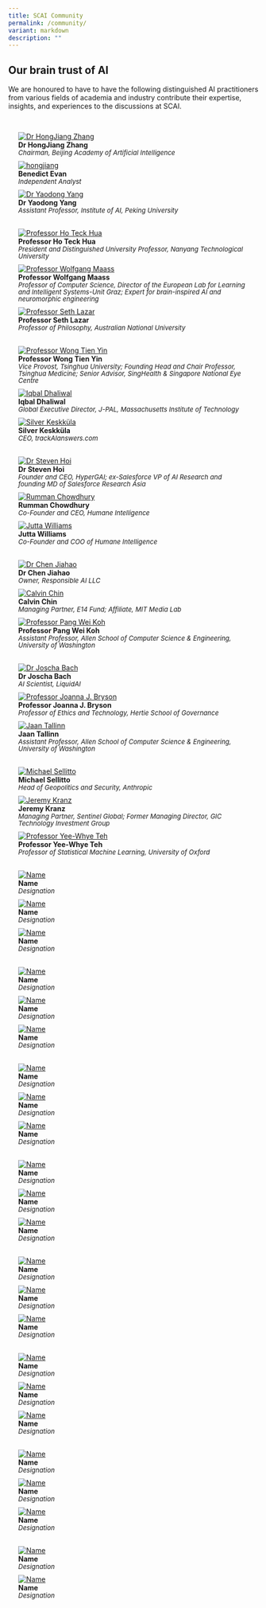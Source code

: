 ```yaml
---
title: SCAI Community
permalink: /community/
variant: markdown
description: ""
---
```

## Our brain trust of AI

We are honoured to have to have the following distinguished AI practitioners from various fields of academia and industry contribute their expertise, insights, and experiences to the discussions at SCAI.

<div class="row" style="padding: 20px 0px 0px 0px;">
	
<div class="col" style="padding: 10px 20px 0px 20px;"><a href="/profiles/hongjiang-zhang/">
	<img src="/images/People/hongjiang_zhang.jpeg" alt="Dr HongJiang Zhang"></a><br><strong>Dr HongJiang Zhang</strong><br><span style="font-size:13px; line-height:14px"><em>Chairman, Beijing Academy of Artificial Intelligence</em></span><br></div>

<div class="col" style="padding: 10px 20px 0px 20px;"><a href="/profiles/benedict-evan/">
	<img src="/images/People/benedict_evan.jpeg" alt="hongjiang"></a><br><strong>Benedict Evan</strong><br><span style="font-size:13px; line-height:14px"><em>Independent Analyst</em></span><br></div>
	
<div class="col" style="padding: 10px 20px 0px 20px;"><a href="/profiles/yaodong-yang/">
	<img src="/images/People/yaodong_yang.jpeg" alt="Dr Yaodong Yang"></a><br><strong>Dr Yaodong Yang</strong><br><span style="font-size:13px; line-height:14px"><em>Assistant Professor, Institute of AI, Peking University</em></span><br></div>
	
</div>

<div class="row" style="padding: 20px 0px 0px 0px;">
	
<div class="col" style="padding: 10px 20px 0px 20px;"><a href="/profiles/ho-teck-hua/">
	<img src="/images/People/ho_teck_hua.jpeg" alt="Professor Ho Teck Hua"></a><br><strong>Professor Ho Teck Hua</strong><br><span style="font-size:13px; line-height:14px"><em>President and Distinguished University Professor, Nanyang Technological University</em></span><br></div>

<div class="col" style="padding: 10px 20px 0px 20px;"><a href="/profiles/wolfgang-maass/">
	<img src="/images/People/wolfgang_maass.jpeg" alt="Professor Wolfgang Maass"></a><br><strong>Professor Wolfgang Maass</strong><br><span style="font-size:13px; line-height:14px"><em>Professor of Computer Science, Director of the European Lab for Learning and Intelligent Systems-Unit Graz; Expert for brain-inspired AI and neuromorphic engineering</em></span><br></div>
	
<div class="col" style="padding: 10px 20px 0px 20px;"><a href="/profiles/seth-lazar/">
	<img src="/images/People/seth_lazar.jpeg" alt="Professor Seth Lazar"></a><br><strong>Professor Seth Lazar</strong><br><span style="font-size:13px; line-height:14px"><em>Professor of Philosophy, Australian National University</em></span><br></div>
	
</div>

<div class="row" style="padding: 20px 0px 0px 0px;">
	
<div class="col" style="padding: 10px 20px 0px 20px;"><a href="/profiles/wong-tien-yin/">
	<img src="/images/People/wong_tien_yin.jpeg" alt="Professor Wong Tien Yin"></a><br><strong>Professor Wong Tien Yin</strong><br><span style="font-size:13px; line-height:14px"><em>Vice Provost, Tsinghua University; Founding Head and Chair Professor, Tsinghua Medicine; Senior Advisor, SingHealth &amp; Singapore National Eye Centre</em></span><br></div>

<div class="col" style="padding: 10px 20px 0px 20px;"><a href="/profiles/iqbal-dhaliwal/">
	<img src="/images/People/iqbal_dhaliwal.jpeg" alt="Iqbal Dhaliwal"></a><br><strong>Iqbal Dhaliwal</strong><br><span style="font-size:13px; line-height:14px"><em>Global Executive Director, J-PAL, Massachusetts Institute of Technology</em></span><br></div>
	
<div class="col" style="padding: 10px 20px 0px 20px;"><a href="/profiles/silver-keskkula/">
	<img src="/images/People/silver_keskkula.jpeg" alt="Silver Keskküla"></a><br><strong>Silver Keskküla</strong><br><span style="font-size:13px; line-height:14px"><em>CEO, trackAIanswers.com</em></span><br></div>
	
</div>

<div class="row" style="padding: 20px 0px 0px 0px;">
	
<div class="col" style="padding: 10px 20px 0px 20px;"><a href="/profiles/steven-hoi/">
	<img src="/images/People/steven_hoi.jpeg" alt="Dr Steven Hoi"></a><br><strong>Dr Steven Hoi</strong><br><span style="font-size:13px; line-height:14px"><em>Founder and CEO, HyperGAI; ex-Salesforce VP of AI Research and founding MD of Salesforce Research Asia</em></span><br></div>

<div class="col" style="padding: 10px 20px 0px 20px;"><a href="/profiles/rumman-chowdhury/">
	<img src="/images/People/rumman_chowdhury.jpeg" alt="Rumman Chowdhury"></a><br><strong>Rumman Chowdhury</strong><br><span style="font-size:13px; line-height:14px"><em>Co-Founder and CEO, Humane Intelligence</em></span><br></div>
	
<div class="col" style="padding: 10px 20px 0px 20px;"><a href="/profiles/jutta-williams/">
	<img src="/images/People/jutta_williams.jpeg" alt="Jutta Williams"></a><br><strong>Jutta Williams</strong><br><span style="font-size:13px; line-height:14px"><em>Co-Founder and COO of Humane Intelligence</em></span><br></div>
	
</div>

<div class="row" style="padding: 20px 0px 0px 0px;">
	
<div class="col" style="padding: 10px 20px 0px 20px;"><a href="/profiles/chen-jiahao/">
	<img src="/images/People/chen_jiahao.jpeg" alt="Dr Chen Jiahao"></a><br><strong>Dr Chen Jiahao</strong><br><span style="font-size:13px; line-height:14px"><em>Owner, Responsible AI LLC</em></span><br></div>

<div class="col" style="padding: 10px 20px 0px 20px;"><a href="/profiles/calvin-chin/">
	<img src="/images/People/calvin_chin.jpeg" alt="Calvin Chin"></a><br><strong>Calvin Chin</strong><br><span style="font-size:13px; line-height:14px"><em>Managing Partner, E14 Fund;  Affiliate, MIT Media Lab</em></span><br></div>
	
<div class="col" style="padding: 10px 20px 0px 20px;"><a href="/profiles/pang-wei-koh/">
	<img src="/images/People/pang_wei_koh.jpeg" alt="Professor Pang Wei Koh"></a><br><strong>Professor Pang Wei Koh</strong><br><span style="font-size:13px; line-height:14px"><em>Assistant Professor, Allen School of Computer Science &amp; Engineering, University of Washington</em></span><br></div>
	
</div>

<div class="row" style="padding: 20px 0px 0px 0px;">
	
<div class="col" style="padding: 10px 20px 0px 20px;"><a href="/profiles/joscha-bach/">
	<img src="/images/People/joscha_bach.jpeg" alt="Dr Joscha Bach"></a><br><strong>Dr Joscha Bach</strong><br><span style="font-size:13px; line-height:14px"><em>AI Scientist, LiquidAI</em></span><br></div>

<div class="col" style="padding: 10px 20px 0px 20px;"><a href="/profiles/joanna-bryson/">
	<img src="/images/People/joanna_bryson.jpeg" alt="Professor Joanna J. Bryson"></a><br><strong>Professor Joanna J. Bryson</strong><br><span style="font-size:13px; line-height:14px"><em>Professor of Ethics and Technology, Hertie School of Governance</em></span><br></div>
	
<div class="col" style="padding: 10px 20px 0px 20px;"><a href="/profiles/jaan-tallinn/">
	<img src="/images/People/jaan_tallinn.jpeg" alt="Jaan Tallinn"></a><br><strong>Jaan Tallinn</strong><br><span style="font-size:13px; line-height:14px"><em>Assistant Professor, Allen School of Computer Science &amp; Engineering, University of Washington</em></span><br></div>
	
</div>

<div class="row" style="padding: 20px 0px 0px 0px;">
	
<div class="col" style="padding: 10px 20px 0px 20px;"><a href="/profiles/michael-sellitto/">
	<img src="/images/People/michael_sellitto.jpeg" alt="Michael Sellitto"></a><br><strong>Michael Sellitto</strong><br><span style="font-size:13px; line-height:14px"><em>Head of Geopolitics and Security, Anthropic</em></span><br></div>

<div class="col" style="padding: 10px 20px 0px 20px;"><a href="/profiles/jeremy-kranz/">
	<img src="/images/People/jeremy_kranz.jpeg" alt="Jeremy Kranz"></a><br><strong>Jeremy Kranz</strong><br><span style="font-size:13px; line-height:14px"><em>Managing Partner, Sentinel Global; Former Managing Director, GIC Technology Investment Group</em></span><br></div>
	
<div class="col" style="padding: 10px 20px 0px 20px;"><a href="/profiles/yee-whye-teh/">
	<img src="/images/People/yee_whye_teh.jpeg" alt="Professor Yee-Whye Teh"></a><br><strong>Professor Yee-Whye Teh</strong><br><span style="font-size:13px; line-height:14px"><em>Professor of Statistical Machine Learning, University of Oxford</em></span><br></div>
	
</div>

<div class="row" style="padding: 20px 0px 0px 0px;">
	
<div class="col" style="padding: 10px 20px 0px 20px;"><a href="/profiles/name/">
	<img src="/images/People/nicholas_roy.jpeg" alt="Name"></a><br><strong>Name</strong><br><span style="font-size:13px; line-height:14px"><em>Designation</em></span><br></div>
	
<div class="col" style="padding: 10px 20px 0px 20px;"><a href="/profiles/name/">
	<img src="/images/People/illyas_khan.jpeg" alt="Name"></a><br><strong>Name</strong><br><span style="font-size:13px; line-height:14px"><em>Designation</em></span><br></div>
	
<div class="col" style="padding: 10px 20px 0px 20px;"><a href="/profiles/name/">
	<img src="/images/People/nigel_shadbolt.jpeg" alt="Name"></a><br><strong>Name</strong><br><span style="font-size:13px; line-height:14px"><em>Designation</em></span><br></div>
	
</div>

<div class="row" style="padding: 20px 0px 0px 0px;">
	
<div class="col" style="padding: 10px 20px 0px 20px;"><a href="/profiles/name/">
	<img src="/images/People/irene_solaiman.jpeg" alt="Name"></a><br><strong>Name</strong><br><span style="font-size:13px; line-height:14px"><em>Designation</em></span><br></div>
	
<div class="col" style="padding: 10px 20px 0px 20px;"><a href="/profiles/name/">
	<img src="/images/People/ryota_kanai.jpeg" alt="Name"></a><br><strong>Name</strong><br><span style="font-size:13px; line-height:14px"><em>Designation</em></span><br></div>
	
<div class="col" style="padding: 10px 20px 0px 20px;"><a href="/profiles/name/">
	<img src="/images/People/ramayya_krishnan.jpeg" alt="Name"></a><br><strong>Name</strong><br><span style="font-size:13px; line-height:14px"><em>Designation</em></span><br></div>
	
</div>

<div class="row" style="padding: 20px 0px 0px 0px;">
	
<div class="col" style="padding: 10px 20px 0px 20px;"><a href="/profiles/name/">
	<img src="/images/People/soujanya_poria.jpeg" alt="Name"></a><br><strong>Name</strong><br><span style="font-size:13px; line-height:14px"><em>Designation</em></span><br></div>
	
<div class="col" style="padding: 10px 20px 0px 20px;"><a href="/profiles/name/">
	<img src="/images/People/participant.jpeg" alt="Name"></a><br><strong>Name</strong><br><span style="font-size:13px; line-height:14px"><em>Designation</em></span><br></div>
	
<div class="col" style="padding: 10px 20px 0px 20px;"><a href="/profiles/name/">
	<img src="/images/People/dawn_song.jpeg" alt="Name"></a><br><strong>Name</strong><br><span style="font-size:13px; line-height:14px"><em>Designation</em></span><br></div>
	
</div>

<div class="row" style="padding: 20px 0px 0px 0px;">
	
<div class="col" style="padding: 10px 20px 0px 20px;"><a href="/profiles/name/">
	<img src="/images/People/leong_tze_yun.jpeg" alt="Name"></a><br><strong>Name</strong><br><span style="font-size:13px; line-height:14px"><em>Designation</em></span><br></div>
	
<div class="col" style="padding: 10px 20px 0px 20px;"><a href="/profiles/name/">
	<img src="/images/People/marietje_schaake.jpeg" alt="Name"></a><br><strong>Name</strong><br><span style="font-size:13px; line-height:14px"><em>Designation</em></span><br></div>
	
<div class="col" style="padding: 10px 20px 0px 20px;"><a href="/profiles/name/">
	<img src="/images/People/james_kondo.jpeg" alt="Name"></a><br><strong>Name</strong><br><span style="font-size:13px; line-height:14px"><em>Designation</em></span><br></div>
	
</div>

<div class="row" style="padding: 20px 0px 0px 0px;">
	
<div class="col" style="padding: 10px 20px 0px 20px;"><a href="/profiles/name/">
	<img src="/images/People/alan_qi.jpeg" alt="Name"></a><br><strong>Name</strong><br><span style="font-size:13px; line-height:14px"><em>Designation</em></span><br></div>
	
<div class="col" style="padding: 10px 20px 0px 20px;"><a href="/profiles/name/">
	<img src="/images/People/brian_tse.jpeg" alt="Name"></a><br><strong>Name</strong><br><span style="font-size:13px; line-height:14px"><em>Designation</em></span><br></div>
	
<div class="col" style="padding: 10px 20px 0px 20px;"><a href="/profiles/name/">
	<img src="/images/People/baroness_joanna_shields.jpeg" alt="Name"></a><br><strong>Name</strong><br><span style="font-size:13px; line-height:14px"><em>Designation</em></span><br></div>
	
</div>

<div class="row" style="padding: 20px 0px 0px 0px;">
	
<div class="col" style="padding: 10px 20px 0px 20px;"><a href="/profiles/name/">
	<img src="/images/People/wang_chiew_tan.jpeg" alt="Name"></a><br><strong>Name</strong><br><span style="font-size:13px; line-height:14px"><em>Designation</em></span><br></div>
	
<div class="col" style="padding: 10px 20px 0px 20px;"><a href="/profiles/name/">
	<img src="/images/People/alex_smola.jpeg" alt="Name"></a><br><strong>Name</strong><br><span style="font-size:13px; line-height:14px"><em>Designation</em></span><br></div>
	
<div class="col" style="padding: 10px 20px 0px 20px;"><a href="/profiles/name/">
	<img src="/images/People/participant.jpeg" alt="Name"></a><br><strong>Name</strong><br><span style="font-size:13px; line-height:14px"><em>Designation</em></span><br></div>
	
</div>

<div class="row" style="padding: 20px 0px 0px 0px;">
	
<div class="col" style="padding: 10px 20px 0px 20px;"><a href="/profiles/name/">
	<img src="/images/People/dan_hendrycks.jpeg" alt="Name"></a><br><strong>Name</strong><br><span style="font-size:13px; line-height:14px"><em>Designation</em></span><br></div>
	
<div class="col" style="padding: 10px 20px 0px 20px;"><a href="/profiles/name/">
	<img src="/images/People/andrew_critch.jpeg" alt="Name"></a><br><strong>Name</strong><br><span style="font-size:13px; line-height:14px"><em>Designation</em></span><br></div>
	
<div class="col" style="padding: 10px 20px 0px 20px;"><a href="/profiles/name/">
	<img src="/images/People/alondra_nelson.jpeg" alt="Name"></a><br><strong>Name</strong><br><span style="font-size:13px; line-height:14px"><em>Designation</em></span><br></div>
	
</div>

<div class="row" style="padding: 20px 0px 0px 0px;">
	
<div class="col" style="padding: 10px 20px 0px 20px;"><a href="/profiles/name/">
	<img src="/images/People/florian_ostmann.jpeg" alt="Name"></a><br><strong>Name</strong><br><span style="font-size:13px; line-height:14px"><em>Designation</em></span><br></div>
	
<div class="col" style="padding: 10px 20px 0px 20px;"><a href="/profiles/name/">
	<img src="/images/People/georgious_piliourase.jpeg" alt="Name"></a><br><strong>Name</strong><br><span style="font-size:13px; line-height:14px"><em>Designation</em></span><br></div>
	
<div class="col" style="padding: 10px 20px 0px 20px;"></div>
	
</div>
